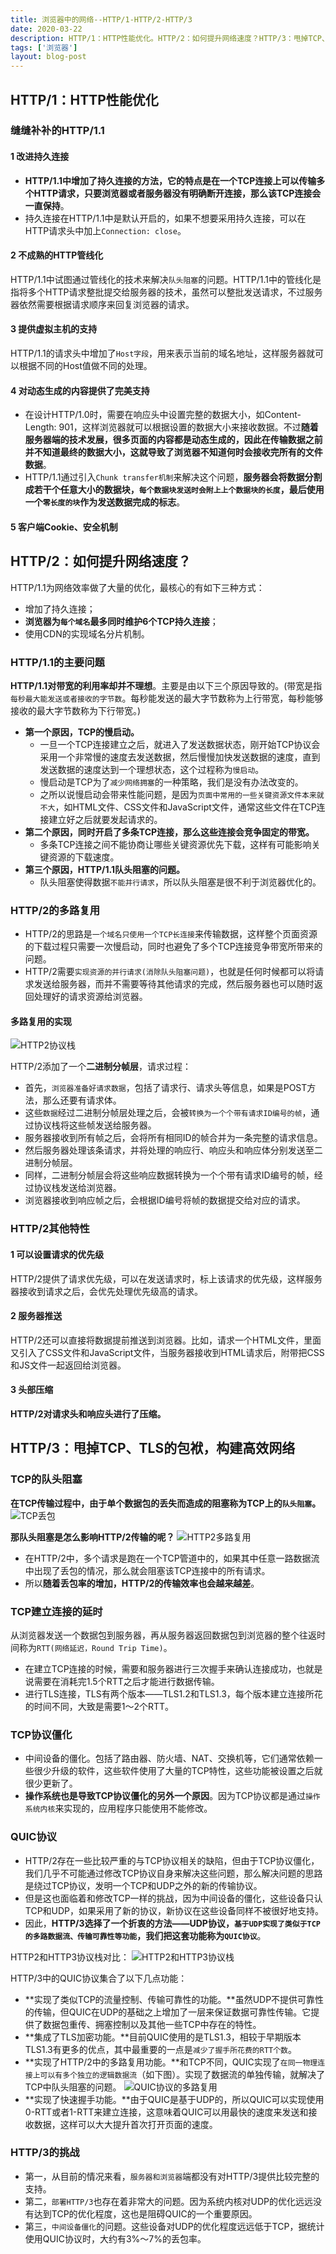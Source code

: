 ```yaml
---
title: 浏览器中的网络--HTTP/1-HTTP/2-HTTP/3
date: 2020-03-22
description: HTTP/1：HTTP性能优化。HTTP/2：如何提升网络速度？HTTP/3：甩掉TCP、TLS的包袱，构建高效网络。
tags: ['浏览器']
layout: blog-post
---
```


## HTTP/1：HTTP性能优化

### 缝缝补补的HTTP/1.1

#### 1 改进持久连接
- **HTTP/1.1中增加了持久连接的方法，它的特点是在一个TCP连接上可以传输多个HTTP请求，只要浏览器或者服务器没有明确断开连接，那么该TCP连接会一直保持**。
- 持久连接在HTTP/1.1中是默认开启的，如果不想要采用持久连接，可以在HTTP请求头中加上`Connection: close`。

#### 2 不成熟的HTTP管线化
HTTP/1.1中试图通过管线化的技术来解决`队头阻塞`的问题。HTTP/1.1中的管线化是指将多个HTTP请求整批提交给服务器的技术，虽然可以整批发送请求，不过服务器依然需要根据请求顺序来回复浏览器的请求。

#### 3 提供虚拟主机的支持
HTTP/1.1的请求头中增加了`Host字段`，用来表示当前的域名地址，这样服务器就可以根据不同的Host值做不同的处理。

#### 4 对动态生成的内容提供了完美支持
- 在设计HTTP/1.0时，需要在响应头中设置完整的数据大小，如Content-Length: 901，这样浏览器就可以根据设置的数据大小来接收数据。不过**随着服务器端的技术发展，很多页面的内容都是动态生成的，因此在传输数据之前并不知道最终的数据大小，这就导致了浏览器不知道何时会接收完所有的文件数据**。
- HTTP/1.1通过引入`Chunk transfer机制`来解决这个问题，**服务器会将数据分割成若干个任意大小的数据块，`每个数据块发送时会附上上个数据块的长度`，最后使用一个`零长度的块`作为发送数据完成的标志**。

#### 5 客户端Cookie、安全机制


## HTTP/2：如何提升网络速度？
HTTP/1.1为网络效率做了大量的优化，最核心的有如下三种方式：
- 增加了持久连接；
- **浏览器为`每个域名`最多同时维护6个TCP持久连接**；
- 使用CDN的实现域名分片机制。

### HTTP/1.1的主要问题
**HTTP/1.1对带宽的利用率却并不理想**。主要是由以下三个原因导致的。(带宽是指`每秒最大能发送或者接收的字节数`。每秒能发送的最大字节数称为上行带宽，每秒能够接收的最大字节数称为下行带宽。)
- **第一个原因，TCP的慢启动。**
  - 一旦一个TCP连接建立之后，就进入了发送数据状态，刚开始TCP协议会采用一个非常慢的速度去发送数据，然后慢慢加快发送数据的速度，直到发送数据的速度达到一个理想状态，这个过程称为`慢启动`。
  - 慢启动是TCP为了`减少网络拥塞`的一种策略，我们是没有办法改变的。
  - 之所以说慢启动会带来性能问题，是因为`页面中常用的一些关键资源文件本来就不大`，如HTML文件、CSS文件和JavaScript文件，通常这些文件在TCP连接建立好之后就要发起请求的。
- **第二个原因，同时开启了多条TCP连接，那么这些连接会竞争固定的带宽。**
  - 多条TCP连接之间不能协商让哪些关键资源优先下载，这样有可能影响关键资源的下载速度。
- **第三个原因，HTTP/1.1队头阻塞的问题。**
  - 队头阻塞使得数据`不能并行请求`，所以队头阻塞是很不利于浏览器优化的。

### HTTP/2的多路复用
- HTTP/2的思路是`一个域名只使用一个TCP长连接`来传输数据，这样整个页面资源的下载过程只需要一次慢启动，同时也避免了多个TCP连接竞争带宽所带来的问题。
- HTTP/2需要`实现资源的并行请求(消除队头阻塞问题)`，也就是任何时候都可以将请求发送给服务器，而并不需要等待其他请求的完成，然后服务器也可以随时返回处理好的请求资源给浏览器。

#### 多路复用的实现
![HTTP2协议栈](../assets/浏览器/0068_HTTP2协议栈.png)

HTTP/2添加了一个**二进制分帧层**，请求过程：
- 首先，`浏览器准备好请求数据`，包括了请求行、请求头等信息，如果是POST方法，那么还要有请求体。
- 这些`数据`经过二进制分帧层处理之后，会被`转换为一个个带有请求ID编号的帧`，通过协议栈将这些帧发送给服务器。
- 服务器接收到所有帧之后，会将所有相同ID的帧合并为一条完整的请求信息。
- 然后服务器处理该条请求，并将处理的响应行、响应头和响应体分别发送至二进制分帧层。
- 同样，二进制分帧层会将这些响应数据转换为一个个带有请求ID编号的帧，经过协议栈发送给浏览器。
- 浏览器接收到响应帧之后，会根据ID编号将帧的数据提交给对应的请求。

### HTTP/2其他特性
#### 1 可以设置请求的优先级
HTTP/2提供了请求优先级，可以在发送请求时，标上该请求的优先级，这样服务器接收到请求之后，会优先处理优先级高的请求。

#### 2 服务器推送
HTTP/2还可以直接将数据提前推送到浏览器。比如，请求一个HTML文件，里面又引入了CSS文件和JavaScript文件，当服务器接收到HTML请求后，附带把CSS和JS文件一起返回给浏览器。

#### 3 头部压缩
**HTTP/2对请求头和响应头进行了压缩。**


## HTTP/3：甩掉TCP、TLS的包袱，构建高效网络

### TCP的队头阻塞
**在TCP传输过程中，由于单个数据包的丢失而造成的阻塞称为TCP上的`队头阻塞`。**
![TCP丢包](../assets/浏览器/0069_TCP丢包.png)

**那队头阻塞是怎么影响HTTP/2传输的呢？**
![HTTP2多路复用](../assets/浏览器/0070_HTTP2多路复用.png)
- 在HTTP/2中，多个请求是跑在一个TCP管道中的，如果其中任意一路数据流中出现了丢包的情况，那么就会阻塞该TCP连接中的所有请求。
- 所以**随着丢包率的增加，HTTP/2的传输效率也会越来越差**。

### TCP建立连接的延时
从浏览器发送一个数据包到服务器，再从服务器返回数据包到浏览器的整个往返时间称为`RTT(网络延迟，Round Trip Time)`。
- 在建立TCP连接的时候，需要和服务器进行三次握手来确认连接成功，也就是说需要在消耗完1.5个RTT之后才能进行数据传输。
- 进行TLS连接，TLS有两个版本——TLS1.2和TLS1.3，每个版本建立连接所花的时间不同，大致是需要1～2个RTT。

### TCP协议僵化
- 中间设备的僵化。包括了路由器、防火墙、NAT、交换机等，它们通常依赖一些很少升级的软件，这些软件使用了大量的TCP特性，这些功能被设置之后就很少更新了。
- **操作系统也是导致TCP协议僵化的另外一个原因**。因为TCP协议都是通过`操作系统内核`来实现的，应用程序只能使用不能修改。

### QUIC协议
- HTTP/2存在一些比较严重的与TCP协议相关的缺陷，但由于TCP协议僵化，我们几乎不可能通过修改TCP协议自身来解决这些问题，那么解决问题的思路是绕过TCP协议，发明一个TCP和UDP之外的新的传输协议。
- 但是这也面临着和修改TCP一样的挑战，因为中间设备的僵化，这些设备只认TCP和UDP，如果采用了新的协议，新协议在这些设备同样不被很好地支持。
- 因此，**HTTP/3选择了一个折衷的方法——UDP协议，`基于UDP实现了类似于TCP的多路数据流、传输可靠性等功能`，我们把这套功能称为`QUIC协议`**。

HTTP2和HTTP3协议栈对比：
![HTTP2和HTTP3协议栈](../assets/浏览器/0071_HTTP2和HTTP3协议栈.png)

HTTP/3中的QUIC协议集合了以下几点功能：
- **实现了类似TCP的流量控制、传输可靠性的功能。**虽然UDP不提供可靠性的传输，但QUIC在UDP的基础之上增加了一层来保证数据可靠性传输。它提供了数据包重传、拥塞控制以及其他一些TCP中存在的特性。
- **集成了TLS加密功能。**目前QUIC使用的是TLS1.3，相较于早期版本TLS1.3有更多的优点，其中最重要的一点是`减少了握手所花费的RTT个数`。
- **实现了HTTP/2中的多路复用功能。**和TCP不同，QUIC实现了`在同一物理连接上可以有多个独立的逻辑数据流`（如下图）。实现了数据流的单独传输，就解决了TCP中队头阻塞的问题。
![QUIC协议的多路复用](../assets/浏览器/0072_QUIC协议的多路复用.png)
- **实现了快速握手功能。**由于QUIC是基于UDP的，所以QUIC可以实现使用0-RTT或者1-RTT来建立连接，这意味着QUIC可以用最快的速度来发送和接收数据，这样可以大大提升首次打开页面的速度。

### HTTP/3的挑战
- 第一，从目前的情况来看，`服务器和浏览器`端都没有对HTTP/3提供比较完整的支持。
- 第二，`部署HTTP/3`也存在着非常大的问题。因为系统内核对UDP的优化远远没有达到TCP的优化程度，这也是阻碍QUIC的一个重要原因。
- 第三，`中间设备僵化`的问题。这些设备对UDP的优化程度远远低于TCP，据统计使用QUIC协议时，大约有3%～7%的丢包率。
